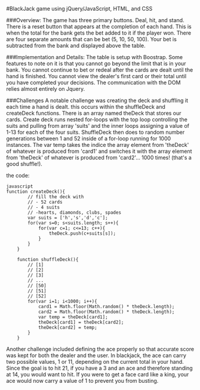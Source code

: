 #BlackJack game using jQuery/JavaScript, HTML, and CSS

###Overview:
The game has three primary buttons. Deal, hit, and stand. There is a reset button that appears at the completion of each hand. This is when the total for the bank gets the bet added to it if the player won. There are four separate amounts that can be bet (5, 10, 50, 100).  Your bet is subtracted from the bank and displayed above the table.

###Implementation and Details:
The table is setup with Boostrap. Some features to note on it is that you cannot go beyond the limit that is in your bank.  You cannot continue to bet or redeal after the cards are dealt until the hand is finished.  You cannot view the dealer's first card or their total until you have completed your decisions. The communication with the DOM relies almost entirely on Jquery. 

###Challenges
A notable challenge was creating the deck and shuffling it each time a hand is dealt.  this occurs within the shuffleDeck and createDeck functions. There is an array named theDeck that stores our cards. Create deck runs nested for-loops with the top loop controlling the suits and pulling from array 'suits' and the inner loops assigning a value of 1-13 for each of the four suits.  ShuffleDeck then does to random number generations between 1 and 52 inside of a for-loop running for 1000 instances.  The var temp takes the indice the array element from 'theDeck' of whatever is produced from 'card1' and switches it with the array element from 'theDeck' of whatever is produced from 'card2'... 1000 times! (that's a good shuffle!).

the code:
```	
javascript
function createDeck(){
		// fill the deck with 
		// - 52 cards
		// - 4 suits
		// -hearts, diamonds, clubs, spades
		var suits = ['h','s','d','c'];
		for(var s=0; s<suits.length; s++){
			for(var c=1; c<=13; c++){
				theDeck.push(c+suits[s]);
			}
		}
	}

	function shuffleDeck(){
		// [1]
		// [2]
		// [3]
		// ...
		// [50]
		// [51]
		// [52]
		for(var i=1; i<1000; i++){
			card1 = Math.floor(Math.random() * theDeck.length);
			card2 = Math.floor(Math.random() * theDeck.length);
			var temp = theDeck[card1];
			theDeck[card1] = theDeck[card2];
			theDeck[card2] = temp;
		}
	}
```

Another challenge included defining the ace properly so that accurate score was kept for both the dealer and the user.  In blackjack, the ace can carry two possible values, 1 or 11, depending on the current total in your hand. Since the goal is to hit 21, if you have a 3 and an ace and therefore standing at 14, you would want to hit. If you were to get a face card like a king, your ace would now carry a value of 1 to prevent you from busting.  
